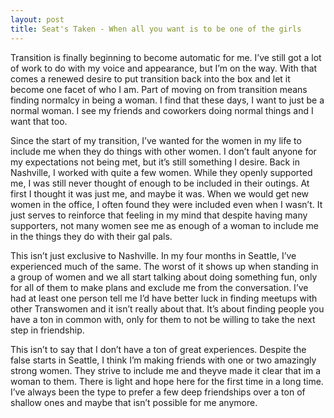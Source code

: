 ```yaml
---
layout: post
title: Seat's Taken - When all you want is to be one of the girls
---
```


Transition is finally beginning to become automatic for me. I’ve still got a lot of work to do with my voice and appearance, but I’m on the way. With that comes a renewed desire to put transition back into the box and let it become one facet of who I am. Part of moving on from transition means finding normalcy in being a woman. I find that these days, I want to just be a normal woman. I see my friends and coworkers doing normal things and I want that too.

Since the start of my transition, I’ve wanted for the women in my life to include me when they do things with other women. I don’t fault anyone for my expectations not being met, but it’s still something I desire. Back in Nashville, I worked with quite a few women. While they openly supported me, I was still never thought of enough to be included in their outings. At first I thought it was just me, and maybe it was. When we would get new women in the office, I often found they were included even when I wasn’t. It just serves to reinforce that feeling in my mind that despite having many supporters, not many women see me as enough of a woman to include me in the things they do with their gal pals.

This isn’t just exclusive to Nashville. In my four months in Seattle, I’ve experienced much of the same. The worst of it shows up when standing in a group of women and we all start talking about doing something fun, only for all of them to make plans and exclude me from the conversation. I’ve had at least one person tell me I’d have better luck in finding meetups with other Transwomen and it isn’t really about that. It’s about finding people you have a ton in common with, only for them to not be willing to take the next step in friendship.

This isn’t to say that I don’t have a ton of great experiences. Despite the false starts in Seattle, I think I’m making friends with one or two amazingly strong women. They strive to include me and theyve made it clear that im a woman to them. There is light and hope here for the first time in a long time. I’ve always been the type to prefer a few deep friendships over a ton of shallow ones and maybe that isn’t possible for me anymore.